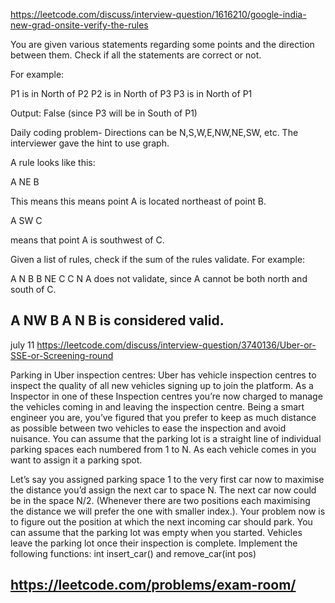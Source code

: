 

https://leetcode.com/discuss/interview-question/1616210/google-india-new-grad-onsite-verify-the-rules

You are given various statements regarding some points and the direction between them. Check if all the statements are correct or not.

For example:

P1 is in North of P2
P2 is in North of P3
P3 is in North of P1

Output: False (since P3 will be in South of P1)

Daily coding problem-
Directions can be N,S,W,E,NW,NE,SW, etc.
The interviewer gave the hint to use graph.

A rule looks like this:

A NE B

This means this means point A is located northeast of point B.

A SW C

means that point A is southwest of C.

Given a list of rules, check if the sum of the rules validate. For example:

A N B
B NE C
C N A
does not validate, since A cannot be both north and south of C.

A NW B
A N B
is considered valid.
---

july 11
https://leetcode.com/discuss/interview-question/3740136/Uber-or-SSE-or-Screening-round

Parking in Uber inspection centres: Uber has vehicle inspection centres to inspect the quality of all new vehicles signing up to join the platform. As a Inspector in one of these Inspection centres you’re now charged to manage the vehicles coming in and leaving the inspection centre. Being a smart engineer you are, you’ve figured that you prefer to keep as much distance as possible between two vehicles to ease the inspection and avoid nuisance. You can assume that the parking lot is a straight line of individual parking spaces each numbered from 1 to N. As each vehicle comes in you want to assign it a parking spot.

Let’s say you assigned parking space 1 to the very first car now to maximise the distance you’d assign the next car to space N.
The next car now could be in the space N/2. (Whenever there are two positions each maximising the distance we will prefer the one with smaller index.).
Your problem now is to figure out the position at which the next incoming car should park. You can assume that the parking lot was empty when you started.
Vehicles leave the parking lot once their inspection is complete.
Implement the following functions: int insert_car() and remove_car(int pos)

https://leetcode.com/problems/exam-room/
-------

